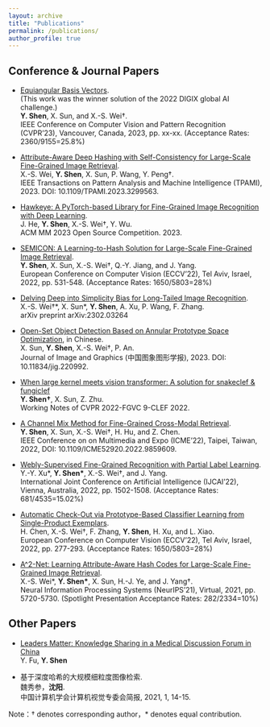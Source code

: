 ```yaml
---
layout: archive
title: "Publications"
permalink: /publications/
author_profile: true
---
```


## Conference & Journal Papers

* [Equiangular Basis Vectors](https://arxiv.org/abs/2303.11637). <br>
  (This work was the winner solution of the 2022 DIGIX global AI challenge.) <br>
  **Y. Shen**, X. Sun, and X.-S. Wei†. <br>
  IEEE Conference on Computer Vision and Pattern Recognition (CVPR’23), Vancouver, Canada, 2023, pp. xx-xx. (Acceptance Rates: 2360/9155=25.8%)

* [Attribute-Aware Deep Hashing with Self-Consistency for Large-Scale Fine-Grained Image Retrieval](https://pubmed.ncbi.nlm.nih.gov/37505998/). <br>
  X.-S. Wei, **Y. Shen**, X. Sun, P. Wang, Y. Peng†. <br>
  IEEE Transactions on Pattern Analysis and Machine Intelligence (TPAMI), 2023. DOI: 10.1109/TPAMI.2023.3299563.

* [Hawkeye: A PyTorch-based Library for Fine-Grained Image Recognition with Deep Learning](https://openreview.net/forum?id=vmFOhOS0Hu). <br>
  J. He, **Y. Shen**, X.-S. Wei†, Y. Wu. <br>
  ACM MM 2023 Open Source Competition. 2023.

* [SEMICON: A Learning-to-Hash Solution for Large-Scale Fine-Grained Image Retrieval](https://link.springer.com/chapter/10.1007/978-3-031-19781-9_31). <br>
  **Y. Shen**, X. Sun, X.-S. Wei†, Q.-Y. Jiang, and J. Yang. <br>
  European Conference on Computer Vision (ECCV’22), Tel Aviv, Israel, 2022, pp. 531-548. (Acceptance Rates: 1650/5803=28%)
  
* [Delving Deep into Simplicity Bias for Long-Tailed Image Recognition](https://arxiv.org/abs/2302.03264). <br>
  X.-S. Wei†\*, X. Sun*, **Y. Shen**, A. Xu, P. Wang, F. Zhang. <br>
  arXiv preprint arXiv:2302.03264
  
* [Open-Set Object Detection Based on Annular Prototype Space Optimization](http://www.cjig.cn/jig/ch/reader/view_abstract.aspx?edit_id=20230227161026001&file_no=202209260000004), in Chinese. <br>
  X. Sun, **Y. Shen**, X.-S. Wei†, P. An. <br>
  Journal of Image and Graphics (中国图象图形学报), 2023. DOI: 10.11834/jig.220992.
  
* [When large kernel meets vision transformer: A solution for snakeclef & fungiclef](https://ceur-ws.org/Vol-3180/paper-175.pdf) <br>
  **Y. Shen†**, X. Sun, Z. Zhu. <br>
  Working Notes of CVPR 2022-FGVC 9-CLEF 2022.

* [A Channel Mix Method for Fine-Grained Cross-Modal Retrieval](https://ieeexplore.ieee.org/abstract/document/9859609). <br>
  **Y. Shen**, X. Sun, X.-S. Wei†, H. Hu, and Z. Chen. <br>
  IEEE Conference on on Multimedia and Expo (ICME’22), Taipei, Taiwan, 2022, DOI: 10.1109/ICME52920.2022.9859609.
  
* [Webly-Supervised Fine-Grained Recognition with Partial Label Learning](https://www.ijcai.org/proceedings/2022/0209.pdf). <br>
  Y.-Y. Xu\*, **Y. Shen\***, X.-S. Wei†, and J. Yang. <br>
  International Joint Conference on Artificial Intelligence (IJCAI’22), Vienna, Australia, 2022, pp. 1502-1508. (Acceptance Rates: 681/4535=15.02%)
  
* [Automatic Check-Out via Prototype-Based Classifier Learning from Single-Product Exemplars](https://link.springer.com/chapter/10.1007/978-3-031-19806-9_16). <br>
  H. Chen, X.-S. Wei†, F. Zhang, **Y. Shen**, H. Xu, and L. Xiao. <br>
  European Conference on Computer Vision (ECCV’22), Tel Aviv, Israel, 2022, pp. 277-293. (Acceptance Rates: 1650/5803=28%)

* [A^2-Net: Learning Attribute-Aware Hash Codes for Large-Scale Fine-Grained Image Retrieval](https://proceedings.neurips.cc/paper/2021/file/2d3acd3e240c61820625fff66a19938f-Paper.pdf). <br>
  X.-S. Wei\*, **Y. Shen\***, X. Sun, H.-J. Ye, and J. Yang†. <br>
  Neural Information Processing Systems (NeurIPS’21), Virtual, 2021, pp. 5720-5730. (Spotlight Presentation Acceptance Rates: 282/2334=10%)
 

 
## Other Papers

* [Leaders Matter: Knowledge Sharing in a Medical Discussion Forum in China](https://d1wqtxts1xzle7.cloudfront.net/59379861/main20190524-45906-yl10pu-libre.pdf?1558707041=&response-content-disposition=inline%3B+filename%3DLeaders_Matter_Knowledge_Sharing_in_a_Me.pdf&Expires=1683301203&Signature=VkM1fCPoHaqUxdy6t3-LixlOgjzFPvQmyP0Zmxp4PIYqW~Tt72aBUkzVmF60jSfJkcSCUSsXXyMUg0rfvLB7bcNReXmtZGmpJfBHH2c8Pd40moOYc8QlUsKGtf6zqKIOYj-eIN4N~2OUlKQB5QtcacWS-Ehy~MQuRqZRxZ2qPWo3VG5jpOLxA5fWPX13HcWDVQJuZfGx1d8ihh9B~yv6is5usPgDgKOa0~DdwpmvNXRJ27GYYCfKRvAMb6ts6xcpSMVVPfkk-idMsSD3WpriwQ-jDl541-7Vl7XLetdHPOVT7btsobyCFQLnWu4XIqFz8-GpJiC0SWPOZ8oZ8ODorQ__&Key-Pair-Id=APKAJLOHF5GGSLRBV4ZA) <br>
  Y. Fu, **Y. Shen**
  
* 基于深度哈希的大规模细粒度图像检索. <br>
  魏秀参，**沈阳**. <br>
  中国计算机学会计算机视觉专委会简报, 2021, 1, 14-15.

 Note：† denotes corresponding author，* denotes equal contribution.
 
